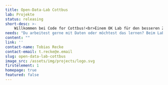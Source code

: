```yaml
---
title: Open-Data-Lab Cottbus
lab: Projekte
status: releasing
short-desc: >-
    Willkommen bei Code for Cottbus!<br>Einem OK Lab für den besseren Zugang zu Informationen. Wir, das OK Lab Cottbus, sind Menschen, die in Open-Data Projekten freie Daten aufarbeiten, analysieren und visualisieren, um sie in Form von digitalen Anwendungen der Gesellschaft frei zur Verfügung zu stellen.<br><br>Wir treffen uns Donnerstag um 18.30 Uhr digital. Wenn du teilnehmen möchtest, schreib uns einfach an: info@fablab-cottbus.de! 
needs: "Du arbeitest gerne mit Daten oder möchtest das lernen? Beim Lab-Treffen tauschen wir uns über Tools und Projekte aus und unterstützen uns gegenseitig."
content: ""
link: ''
contact-name: Tobias Recke
contact-email: t.recke@e.email
slug: open-data-lab-cottbus
image_src: /assets/img/projects/logo.svg
firstelement: 1
homepage: true
featured: false
---
```

